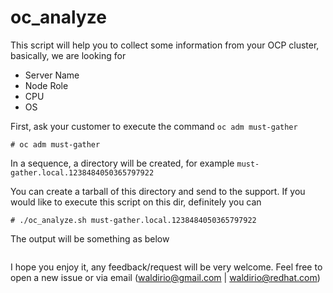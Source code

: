 # oc_analyze

This script will help you to collect some information from your OCP cluster, basically, we are looking for
- Server Name
- Node Role
- CPU
- OS

First, ask your customer to execute the command `oc adm must-gather`
```
# oc adm must-gather
```

In a sequence, a directory will be created, for example `must-gather.local.1238484050365797922`

You can create a tarball of this directory and send to the support. If you would like to execute this script on this dir, definitely you can
```
# ./oc_analyze.sh must-gather.local.1238484050365797922
```

The output will be something as below
```

```

I hope you enjoy it, any feedback/request will be very welcome. Feel free to open a new issue or via email (waldirio@gmail.com | waldirio@redhat.com)